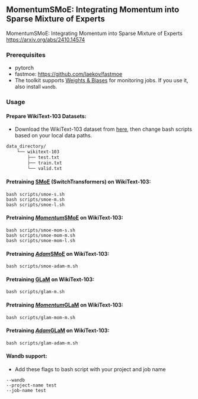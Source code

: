 ## MomentumSMoE: Integrating Momentum into Sparse Mixture of Experts
MomentumSMoE: Integrating Momentum into Sparse Mixture of Experts
https://arxiv.org/abs/2410.14574

### Prerequisites

- pytorch
- fastmoe: https://github.com/laekov/fastmoe
- The toolkit supports [Weights & Biases](https://docs.wandb.ai/) for monitoring jobs. If you use it, also install `wandb`.

### Usage


#### Prepare WikiText-103 Datasets: 

- Download the WikiText-103 dataset from [here](https://github.com/laekov/fastmoe/blob/master/examples/transformer-xl/scripts/getdata.sh), then change bash scripts based on your local data paths.
```bash
data_directory/
    └── wikitext-103
        ├── test.txt
        ├── train.txt
        └── valid.txt
```

#### Pretraining <u>SMoE</u> (SwitchTransformers) on WikiText-103: 

``` # WikiText-103 dataset: 
bash scripts/smoe-s.sh
bash scripts/smoe-m.sh
bash scripts/smoe-l.sh
```

#### Pretraining <u>*Momentum*SMoE</u> on WikiText-103: 

``` # WikiText-103 dataset: 
bash scripts/smoe-mom-s.sh
bash scripts/smoe-mom-m.sh
bash scripts/smoe-mom-l.sh
```

#### Pretraining <u>*Adam*SMoE</u> on WikiText-103: 

``` # WikiText-103 dataset: 
bash scripts/smoe-adam-m.sh
```

#### Pretraining <u>GLaM</u> on WikiText-103: 

``` # WikiText-103 dataset: 
bash scripts/glam-m.sh
```

#### Pretraining <u>*Momentum*GLaM</u> on WikiText-103: 

``` # WikiText-103 dataset: 
bash scripts/glam-mom-m.sh
```

#### Pretraining <u>*Adam*GLaM</u> on WikiText-103: 

``` # WikiText-103 dataset: 
bash scripts/glam-adam-m.sh
```

#### Wandb support:
- Add these flags to bash script with your project and job name
``` # Wandb: 
--wandb 
--project-name test 
--job-name test 
```


